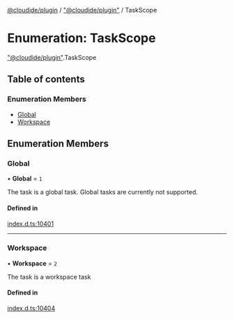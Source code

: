 [@cloudide/plugin](../README.md) / ["@cloudide/plugin"](../modules/_cloudide_plugin_.md) / TaskScope

# Enumeration: TaskScope

["@cloudide/plugin"](../modules/_cloudide_plugin_.md).TaskScope

## Table of contents

### Enumeration Members

- [Global](cloudide_plugin_.TaskScope.md#global)
- [Workspace](cloudide_plugin_.TaskScope.md#workspace)

## Enumeration Members

### Global

• **Global** = ``1``

The task is a global task. Global tasks are currently not supported.

#### Defined in

[index.d.ts:10401](https://github.com/shuyaqian/cloudide-plugin-api/blob/26b31b9/index.d.ts#L10401)

___

### Workspace

• **Workspace** = ``2``

The task is a workspace task

#### Defined in

[index.d.ts:10404](https://github.com/shuyaqian/cloudide-plugin-api/blob/26b31b9/index.d.ts#L10404)
